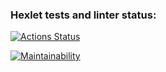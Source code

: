 ### Hexlet tests and linter status:
[![Actions Status](https://github.com/ShushaAlex/frontend-project-lvl2/workflows/hexlet-check/badge.svg)](https://github.com/ShushaAlex/frontend-project-lvl2/actions)

[![Maintainability](https://api.codeclimate.com/v1/badges/52795a28e59953fe09ba/maintainability)](https://codeclimate.com/github/ShushaAlex/frontend-project-lvl2/maintainability)